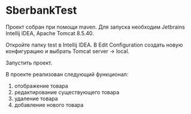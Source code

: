 # SberbankTest

Проект собран при помощи maven. Для запуска необходим Jetbrains Intellij IDEA, Apache Tomcat 8.5.40.

Откройте папку test в Intellij IDEA. В Edit Configuration создать новую конфигурацию и выбрать Tomcat server -> local.

Запустить проект.

В проекте реализован следующий функционал:
1) отображение товара
2) редактирование существующего товара
3) удаление товара
4) добавление нового товара
